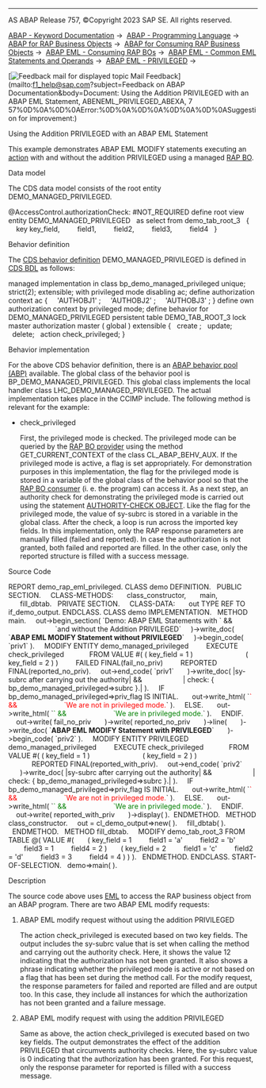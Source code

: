   

* * *

AS ABAP Release 757, ©Copyright 2023 SAP SE. All rights reserved.

[ABAP - Keyword Documentation](javascript:call_link\('abenabap.htm'\)) →  [ABAP - Programming Language](javascript:call_link\('abenabap_reference.htm'\)) →  [ABAP for RAP Business Objects](javascript:call_link\('abenabap_for_rap_bos.htm'\)) →  [ABAP for Consuming RAP Business Objects](javascript:call_link\('abenabap_consume_rap_bos.htm'\)) →  [ABAP EML - Consuming RAP BOs](javascript:call_link\('abeneml.htm'\)) →  [ABAP EML - Common EML Statements and Operands](javascript:call_link\('abapcommon_eml_elements.htm'\)) →  [ABAP EML - PRIVILEGED](javascript:call_link\('abapeml_privileged.htm'\)) → 

 [![](Mail.gif?object=Mail.gif&sap-language=EN "Feedback mail for displayed topic") Mail Feedback](mailto:f1_help@sap.com?subject=Feedback on ABAP Documentation&body=Document: Using the Addition PRIVILEGED with an ABAP EML Statement, ABENEML_PRIVILEGED_ABEXA, 7
57%0D%0A%0D%0AError:%0D%0A%0D%0A%0D%0A%0D%0ASuggestion for improvement:)

Using the Addition PRIVILEGED with an ABAP EML Statement

This example demonstrates ABAP EML MODIFY statements executing an [action](javascript:call_link\('abenaction_glosry.htm'\) "Glossary Entry") with and without the addition PRIVILEGED using a managed [RAP BO](javascript:call_link\('abenrap_bo_glosry.htm'\) "Glossary Entry").

Data model

The CDS data model consists of the root entity DEMO\_MANAGED\_PRIVILEGED.

@AccessControl.authorizationCheck: #NOT\_REQUIRED
define root view entity DEMO\_MANAGED\_PRIVILEGED
  as select from demo\_tab\_root\_3
  {
    key key\_field,
        field1,
        field2,
        field3,
        field4
  }

Behavior definition

The [CDS behavior definition](javascript:call_link\('abencds_behavior_definition_glosry.htm'\) "Glossary Entry") DEMO\_MANAGED\_PRIVILEGED is defined in [CDS BDL](javascript:call_link\('abencds_bdl_glosry.htm'\) "Glossary Entry") as follows:

managed implementation in class bp\_demo\_managed\_privileged unique;
strict(2);
extensible;
with privileged mode disabling ac;
define authorization context ac
{
    'AUTHOBJ1' ;
    'AUTHOBJ2' ;
    'AUTHOBJ3' ;
}
define own authorization context by privileged mode;
define behavior for DEMO\_MANAGED\_PRIVILEGED
persistent table DEMO\_TAB\_ROOT\_3
lock master
authorization master ( global )
extensible
{
  create ;
  update;
  delete;
  action check\_privileged;
}

Behavior implementation

For the above CDS behavior definition, there is an [ABAP behavior pool (ABP)](javascript:call_link\('abenbehavior_pool_glosry.htm'\) "Glossary Entry") available. The global class of the behavior pool is BP\_DEMO\_MANAGED\_PRIVILEGED. This global class implements the local handler class LHC\_DEMO\_MANAGED\_PRIVILEGED. The actual implementation takes place in the CCIMP include. The following method is relevant for the example:

-   check\_privileged
    
    First, the privileged mode is checked. The privileged mode can be queried by the [RAP BO provider](javascript:call_link\('abenrap_bo_provider_glosry.htm'\) "Glossary Entry") using the method GET\_CURRENT\_CONTEXT of the class CL\_ABAP\_BEHV\_AUX. If the privileged mode is active, a flag is set appropriately. For demonstration purposes in this implementation, the flag for the privileged mode is stored in a variable of the global class of the behavior pool so that the [RAP BO consumer](javascript:call_link\('abenrap_bo_consumer_glosry.htm'\) "Glossary Entry") (i. e. the program) can access it. As a next step, an authority check for demonstrating the privileged mode is carried out using the statement [AUTHORITY-CHECK OBJECT](javascript:call_link\('abapauthority-check.htm'\)). Like the flag for the privileged mode, the value of sy-subrc is stored in a variable in the global class. After the check, a loop is run across the imported key fields. In this implementation, only the RAP response parameters are manually filled (failed and reported). In case the authorization is not granted, both failed and reported are filled. In the other case, only the reported structure is filled with a success message.
    

Source Code   

REPORT demo\_rap\_eml\_privileged.
CLASS demo DEFINITION.
  PUBLIC SECTION.
    CLASS-METHODS:
      class\_constructor,
      main,
      fill\_dbtab.
  PRIVATE SECTION.
    CLASS-DATA:
      out TYPE REF TO if\_demo\_output.
ENDCLASS.
CLASS demo IMPLEMENTATION.
  METHOD main.
    out->begin\_section( \`Demo: ABAP EML Statements with \` &&
                        \`and without the Addition PRIVILEGED\`
    )->write\_doc( \`<b>ABAP EML MODIFY Statement without PRIVILEGED</b>\`
    )->begin\_code( \`priv1\` ).
    MODIFY ENTITY demo\_managed\_privileged
        EXECUTE check\_privileged
            FROM VALUE #( ( key\_field = 1 )
                          ( key\_field = 2 ) )
        FAILED FINAL(fail\_no\_priv)
        REPORTED FINAL(reported\_no\_priv).
    out->end\_code( \`priv1\`
      )->write\_doc( |sy-subrc after carrying out the authority| &&
                    | check: { bp\_demo\_managed\_privileged=>subrc }.| ).
    IF bp\_demo\_managed\_privileged=>priv\_flag IS INITIAL.
      out->write\_html( \`<span style="color:red;">\` &&
                       \`We are not in privileged mode.</span>\` ).
    ELSE.
      out->write\_html( \`<span style="color:green;">\` &&
                       \`We are in privileged mode.</span>\` ).
    ENDIF.
    out->write( fail\_no\_priv
      )->write( reported\_no\_priv
      )->line(
      )->write\_doc( \`<b>ABAP EML MODIFY Statement with PRIVILEGED</b>\`
      )->begin\_code( \`priv2\` ).
    MODIFY ENTITY PRIVILEGED demo\_managed\_privileged
        EXECUTE check\_privileged
            FROM VALUE #( ( key\_field = 1 )
                          ( key\_field = 2 ) )
            REPORTED FINAL(reported\_with\_priv).
    out->end\_code( \`priv2\`
      )->write\_doc( |sy-subrc after carrying out the authority| &&
                    | check: { bp\_demo\_managed\_privileged=>subrc }.| ).
    IF bp\_demo\_managed\_privileged=>priv\_flag IS INITIAL.
      out->write\_html( \`<span style="color:red;">\` &&
                       \`We are not in privileged mode.</span>\` ).
    ELSE.
      out->write\_html( \`<span style="color:green;">\` &&
                       \`We are in privileged mode.</span>\` ).
    ENDIF.
    out->write( reported\_with\_priv
      )->display( ).  ENDMETHOD.
  METHOD class\_constructor.
    out = cl\_demo\_output=>new( ).
    fill\_dbtab( ).
  ENDMETHOD.
  METHOD fill\_dbtab.
    MODIFY demo\_tab\_root\_3 FROM TABLE @( VALUE #(
      ( key\_field = 1
        field1 = 'a'
        field2 = 'b'
        field3 = 1
        field4 = 2 )
      ( key\_field = 2
        field1 = 'c'
        field2 = 'd'
        field3 = 3
        field4 = 4 ) ) ).
  ENDMETHOD.
ENDCLASS.
START-OF-SELECTION.
  demo=>main( ).

Description   

The source code above uses [EML](javascript:call_link\('abeneml_glosry.htm'\) "Glossary Entry") to access the RAP business object from an ABAP program. There are two ABAP EML modify requests:

1.  ABAP EML modify request without using the addition PRIVILEGED
    
    The action check\_privileged is executed based on two key fields. The output includes the sy-subrc value that is set when calling the method and carrying out the authority check. Here, it shows the value 12 indicating that the authorization has not been granted. It also shows a phrase indicating whether the privileged mode is active or not based on a flag that has been set during the method call. For the modify request, the response parameters for failed and reported are filled and are output too. In this case, they include all instances for which the authorization has not been granted and a failure message.
    
2.  ABAP EML modify request with using the addition PRIVILEGED
    
    Same as above, the action check\_privileged is executed based on two key fields. The output demonstrates the effect of the addition PRIVILEGED that circumvents authority checks. Here, the sy-subrc value is 0 indicating that the authorization has been granted. For this request, only the response parameter for reported is filled with a success message.